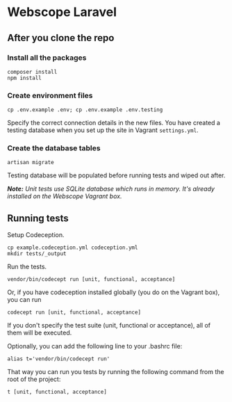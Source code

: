 # Webscope Laravel

## After you clone the repo

### Install all the packages

    composer install
    npm install
    
### Create environment files

    cp .env.example .env; cp .env.example .env.testing
    
Specify the correct connection details in the new files. You have created a testing database when you set up the site in Vagrant `settings.yml`.

### Create the database tables

    artisan migrate

Testing database will be populated before running tests and wiped out after.

_**Note:** Unit tests use SQLite database which runs in memory. It's already installed on the Webscope Vagrant box._
    
## Running tests

Setup Codeception.

    cp example.codeception.yml codeception.yml
    mkdir tests/_output

Run the tests.

    vendor/bin/codecept run [unit, functional, acceptance]
    
Or, if you have codeception installed globally (you do on the Vagrant box), you can run

    codecept run [unit, functional, acceptance]
    
If you don't specify the test suite (unit, functional or acceptance), all of them will be executed.

Optionally, you can add the following line to your .bashrc file:

    alias t='vendor/bin/codecept run'
    
That way you can run you tests by running the following command from the root of the project:

    t [unit, functional, acceptance]
    
